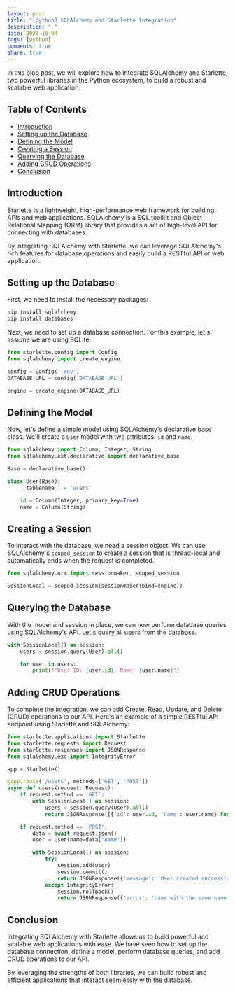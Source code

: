 ```yaml
---
layout: post
title: "[python] SQLAlchemy and Starlette Integration"
description: " "
date: 2023-10-04
tags: [python]
comments: true
share: true
---
```


In this blog post, we will explore how to integrate SQLAlchemy and Starlette, two powerful libraries in the Python ecosystem, to build a robust and scalable web application.

## Table of Contents
- [Introduction](#introduction)
- [Setting up the Database](#setting-up-the-database)
- [Defining the Model](#defining-the-model)
- [Creating a Session](#creating-a-session)
- [Querying the Database](#querying-the-database)
- [Adding CRUD Operations](#adding-crud-operations)
- [Conclusion](#conclusion)

## Introduction

Starlette is a lightweight, high-performance web framework for building APIs and web applications. SQLAlchemy is a SQL toolkit and Object-Relational Mapping (ORM) library that provides a set of high-level API for connecting with databases.

By integrating SQLAlchemy with Starlette, we can leverage SQLAlchemy's rich features for database operations and easily build a RESTful API or web application.

## Setting up the Database

First, we need to install the necessary packages:

```python
pip install sqlalchemy
pip install databases
```

Next, we need to set up a database connection. For this example, let's assume we are using SQLite.

```python
from starlette.config import Config
from sqlalchemy import create_engine

config = Config('.env')
DATABASE_URL = config('DATABASE_URL')

engine = create_engine(DATABASE_URL)
```

## Defining the Model

Now, let's define a simple model using SQLAlchemy's declarative base class. We'll create a `User` model with two attributes: `id` and `name`.

```python
from sqlalchemy import Column, Integer, String
from sqlalchemy.ext.declarative import declarative_base

Base = declarative_base()

class User(Base):
    __tablename__ = 'users'

    id = Column(Integer, primary_key=True)
    name = Column(String)
```

## Creating a Session

To interact with the database, we need a session object. We can use SQLAlchemy's `scoped_session` to create a session that is thread-local and automatically ends when the request is completed.

```python
from sqlalchemy.orm import sessionmaker, scoped_session

SessionLocal = scoped_session(sessionmaker(bind=engine))
```

## Querying the Database

With the model and session in place, we can now perform database queries using SQLAlchemy's API. Let's query all users from the database.

```python
with SessionLocal() as session:
    users = session.query(User).all()

    for user in users:
        print(f"User ID: {user.id}, Name: {user.name}")
```

## Adding CRUD Operations

To complete the integration, we can add Create, Read, Update, and Delete (CRUD) operations to our API. Here's an example of a simple RESTful API endpoint using Starlette and SQLAlchemy:

```python
from starlette.applications import Starlette
from starlette.requests import Request
from starlette.responses import JSONResponse
from sqlalchemy.exc import IntegrityError

app = Starlette()

@app.route('/users', methods=['GET', 'POST'])
async def users(request: Request):
    if request.method == 'GET':
        with SessionLocal() as session:
            users = session.query(User).all()
            return JSONResponse([{'id': user.id, 'name': user.name} for user in users])

    if request.method == 'POST':
        data = await request.json()
        user = User(name=data['name'])

        with SessionLocal() as session:
            try:
                session.add(user)
                session.commit()
                return JSONResponse({'message': 'User created successfully'})
            except IntegrityError:
                session.rollback()
                return JSONResponse({'error': 'User with the same name already exists'}, status_code=400)
```

## Conclusion

Integrating SQLAlchemy with Starlette allows us to build powerful and scalable web applications with ease. We have seen how to set up the database connection, define a model, perform database queries, and add CRUD operations to our API.

By leveraging the strengths of both libraries, we can build robust and efficient applications that interact seamlessly with the database.